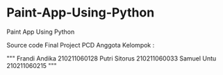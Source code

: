 # Paint-App-Using-Python
Paint App Using Python

Source code Final Project PCD 
Anggota Kelompok :

"""
Frandi Andika 		210211060128
Putri Sitorus			210211060033
Samuel Untu			  210211060215
"""
